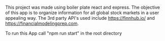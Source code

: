 This project was made using boiler plate react and express.
The objective of this app is to organize information for all global stock markets
in a user appealing way.
The 3rd party API's used include https://finnhub.io/ and https://financialmodelingprep.com.

To run this App call "npm run start" in the root directory 
